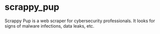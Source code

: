# scrappy_pup
Scrappy Pup is a web scraper for cybersecurity professionals. It looks for signs of malware infections, data leaks, etc.
